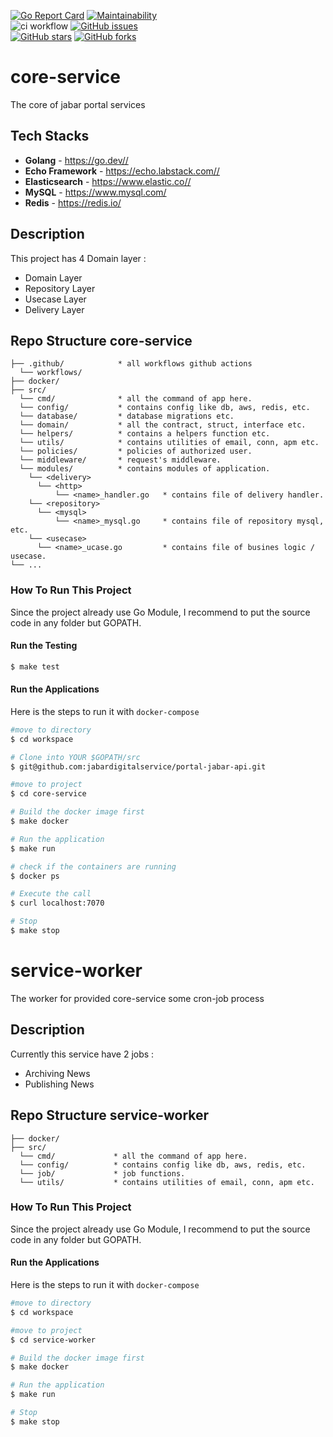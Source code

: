 [![Go Report Card](https://goreportcard.com/badge/github.com/jabardigitalservice/portal-jabar-services)](https://goreportcard.com/report/github.com/jabardigitalservice/portal-jabar-services)
[![Maintainability](https://api.codeclimate.com/v1/badges/e1b0eb219c1b35f76491/maintainability)](https://codeclimate.com/github/jabardigitalservice/portal-jabar-services/maintainability)
<br>
![ci workflow](https://github.com/jabardigitalservice/portal-jabar-services/actions/workflows/ci.yml/badge.svg)
[![GitHub issues](https://img.shields.io/github/issues/jabardigitalservice/portal-jabar-services)](https://github.com/jabardigitalservice/portal-jabar-services/issues)
<br>
[![GitHub stars](https://img.shields.io/github/stars/jabardigitalservice/portal-jabar-services)](https://github.com/jabardigitalservice/portal-jabar-services/stargazers)
[![GitHub forks](https://img.shields.io/github/forks/jabardigitalservice/portal-jabar-services)](https://github.com/jabardigitalservice/portal-jabar-services/network)

# core-service
The core of jabar portal services

## Tech Stacks

- **Golang** - <https://go.dev//>
- **Echo Framework** - <https://echo.labstack.com//>
- **Elasticsearch** - <https://www.elastic.co//>
- **MySQL** - <https://www.mysql.com/>
- **Redis** - <https://redis.io/>

## Description

This project has 4 Domain layer :

* Domain Layer
* Repository Layer
* Usecase Layer
* Delivery Layer

## Repo Structure core-service
```
├── .github/            * all workflows github actions
  └── workflows/
├── docker/
├── src/
  └── cmd/              * all the command of app here.
  └── config/           * contains config like db, aws, redis, etc.
  └── database/         * database migrations etc.
  └── domain/           * all the contract, struct, interface etc.
  └── helpers/          * contains a helpers function etc.
  └── utils/            * contains utilities of email, conn, apm etc.
  └── policies/         * policies of authorized user.
  └── middleware/       * request's middleware.
  └── modules/          * contains modules of application.
    └── <delivery>
      └── <http>
          └── <name>_handler.go   * contains file of delivery handler.
    └── <repository>
      └── <mysql>
          └── <name>_mysql.go     * contains file of repository mysql, etc.
    └── <usecase>
      └── <name>_ucase.go         * contains file of busines logic / usecase.
└── ...
```

### How To Run This Project

Since the project already use Go Module, I recommend to put the source code in any folder but GOPATH.

#### Run the Testing

```bash
$ make test
```

#### Run the Applications

Here is the steps to run it with `docker-compose`

```bash
#move to directory
$ cd workspace

# Clone into YOUR $GOPATH/src
$ git@github.com:jabardigitalservice/portal-jabar-api.git

#move to project
$ cd core-service

# Build the docker image first
$ make docker

# Run the application
$ make run

# check if the containers are running
$ docker ps

# Execute the call
$ curl localhost:7070

# Stop
$ make stop
```

# service-worker
The worker for provided core-service some cron-job process

## Description

Currently this service have 2 jobs :

* Archiving News
* Publishing News

## Repo Structure service-worker
```
├── docker/
├── src/
  └── cmd/             * all the command of app here.
  └── config/          * contains config like db, aws, redis, etc.
  └── job/             * job functions.
  └── utils/           * contains utilities of email, conn, apm etc.
```

### How To Run This Project

Since the project already use Go Module, I recommend to put the source code in any folder but GOPATH.

#### Run the Applications

Here is the steps to run it with `docker-compose`

```bash
#move to directory
$ cd workspace

#move to project
$ cd service-worker

# Build the docker image first
$ make docker

# Run the application
$ make run

# Stop
$ make stop
```

